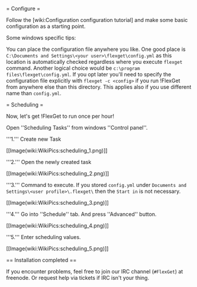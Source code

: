 = Configure =

Follow the [wiki:Configuration configuration tutorial] and make some basic configuration as a starting point.

Some windows specific tips:

You can place the configuration file anywhere you like. One good place is `C:\Documents and Settings\<your user>\flexget\config.yml` as this location is automatically checked regardless where you execute `flexget` command. Another logical choice would be `c:\program files\flexget\config.yml`. If you opt later you'll need to specify the configuration file explicitly with `flexget -c <config>` if you run !FlexGet from anywhere else than this directory. This applies also if you use different name than `config.yml`.

= Scheduling =

Now, let's get !FlexGet to run once per hour!

Open ''Scheduling Tasks'' from windows ''Control panel''.

'''1.''' Create new Task

[[Image(wiki:WikiPics:scheduling_1.png)]]

'''2.''' Open the newly created task

[[Image(wiki:WikiPics:scheduling_2.png)]]

'''3.''' Command to execute. If you stored `config.yml` under `Documents and Settings\<user profile>\.flexget\` then the `Start in` is not necessary.

[[Image(wiki:WikiPics:scheduling_3.png)]]

'''4.''' Go into ''Schedule'' tab. And press ''Advanced'' button.

[[Image(wiki:WikiPics:scheduling_4.png)]]

'''5.''' Enter scheduling values.

[[Image(wiki:WikiPics:scheduling_5.png)]]

== Installation completed ==

If you encounter problems, feel free to join our IRC channel (`#FlexGet`) at freenode. Or request help via tickets if IRC isn't your thing.